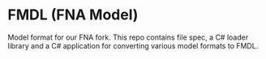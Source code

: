 # FMDL (FNA Model)
Model format for our FNA fork. This repo contains file spec, a C# loader library and a C# application for converting various model formats to FMDL.